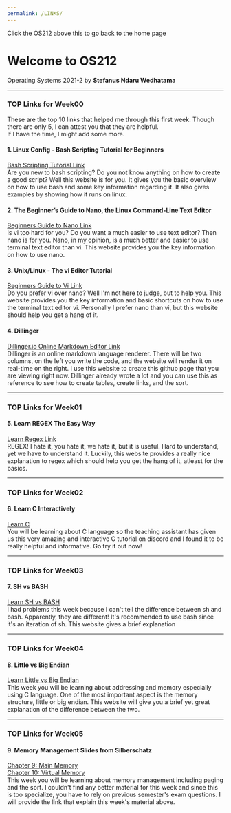 ```yaml
---
permalink: /LINKS/
---
```


Click the OS212 above this to go back to the home page

# Welcome to OS212

Operating Systems 2021-2
by **Stefanus Ndaru Wedhatama**

---

### TOP Links for Week00

These are the top 10 links that helped me through this first week.
Though there are only 5, I can attest you that they are helpful.  
If I have the time, I might add some more.

#### 1. Linux Config - Bash Scripting Tutorial for Beginners

[Bash Scripting Tutorial Link](https://linuxconfig.org/bash-scripting-tutorial-for-beginners)  
Are you new to bash scripting? Do you not know anything on how to create a good script? Well this website is for you. It gives you the basic overview on how to use bash and some key information regarding it. It also gives examples by showing how it runs on linux.

#### 2. The Beginner’s Guide to Nano, the Linux Command-Line Text Editor

[Beginners Guide to Nano Link](https://www.howtogeek.com/howto/42980/the-beginners-guide-to-nano-the-linux-command-line-text-editor/)  
Is vi too hard for you? Do you want a much easier to use text editor? Then nano is for you. Nano, in my opinion, is a much better and easier to use terminal text editor than vi. This website provides you the key information on how to use nano.

#### 3. Unix/Linux - The vi Editor Tutorial

[Beginners Guide to Vi Link](https://www.tutorialspoint.com/unix/unix-vi-editor.htm)  
Do you prefer vi over nano? Well I'm not here to judge, but to help you. This website provides you the key information and basic shortcuts on how to use the terminal text editor vi. Personally I prefer nano than vi, but this website should help you get a hang of it.

#### 4. Dillinger

[Dillinger.io Online Markdown Editor Link](https://dillinger.io/)  
Dillinger is an online markdown language renderer. There will be two columns, on the left you write the code, and the website will render it on real-time on the right. I use this website to create this github page that you are viewing right now. Dillinger already wrote a lot and you can use this as reference to see how to create tables, create links, and the sort.

---

### TOP Links for Week01

#### 5. Learn REGEX The Easy Way

[Learn Regex Link](https://github.com/ziishaned/learn-regex)  
REGEX! I hate it, you hate it, we hate it, but it is useful. Hard to understand, yet we have to understand it. Luckily, this website provides a really nice explanation to regex which should help you get the hang of it, atleast for the basics. 

---

### TOP Links for Week02

#### 6. Learn C Interactively

[Learn C](https://www.learn-c.org/)  
You will be learning about C language so the teaching assistant has given us this very amazing and interactive C tutorial on discord and I found it to be really helpful and informative. Go try it out now!

---

### TOP Links for Week03

#### 7. SH vs BASH

[Learn SH vs BASH](https://www.baeldung.com/linux/sh-vs-bash)  
I had problems this week because I can't tell the difference between sh and bash. Apparently, they are different! It's recommended to use bash since it's an iteration of sh. This website gives a brief explanation

---

### TOP Links for Week04

#### 8. Little vs Big Endian

[Learn Little vs Big Endian](https://www.section.io/engineering-education/what-is-little-endian-and-big-endian/)  
This week you will be learning about addressing and memory especially using C language. One of the most important aspect is the memory structure, little or big endian. This website will give you a brief yet great explanation of the difference between the two.

---

### TOP Links for Week05

#### 9. Memory Management Slides from Silberschatz

[Chapter 9: Main Memory](https://view.officeapps.live.com/op/view.aspx?src=https%3A%2F%2Fwww.os-book.com%2FOS10%2Fslide-dir%2FPPTX-dir%2Fch9.pptx&wdOrigin=BROWSELINK)  
[Chapter 10: Virtual Memory](https://view.officeapps.live.com/op/view.aspx?src=https%3A%2F%2Fwww.os-book.com%2FOS10%2Fslide-dir%2FPPTX-dir%2Fch10.pptx&wdOrigin=BROWSELINK)  
This week you will be learning about memory management including paging and the sort. I couldn't find any better material for this week and since this is too specialize, you have to rely on previous semester's exam questions. I will provide the link that explain this week's material above.  